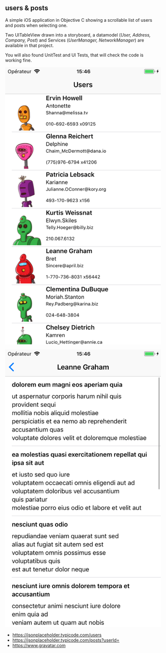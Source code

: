 ## users & posts
A simple iOS application in Objective C showing a scrollable list of users and posts when selecting one.

Two UITableView drawn into a storyboard, a datamodel (*User, Address, Company, Post*) and Services (*UserManager, NetworkManager*) are available in that project.

You will also found UnitTest and UI Tests, that will check the code is working fine.

![User list](https://github.com/simpleg/users-posts/raw/master/screenshots/user_list.png)

![User posts](https://github.com/simpleg/users-posts/raw/master/screenshots/user_post.png)



* <https://jsonplaceholder.typicode.com/users>
* <https://jsonplaceholder.typicode.com/posts?userId=>
* <https://www.gravatar.com>
